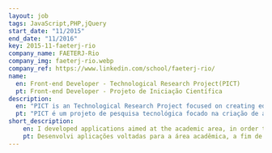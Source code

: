 ```yaml
---
layout: job
tags: JavaScript,PHP,jQuery
start_date: "11/2015"
end_date: "11/2016"
key: 2015-11-faeterj-rio
company_name: FAETERJ-Rio
company_img: faeterj-rio.webp
company_ref: https://www.linkedin.com/school/faeterj-rio/
name:
  en: Front-end Developer - Technological Research Project(PICT)
  pt: Front-end Developer - Projeto de Iniciação Científica
description:
  en: "PICT is an Technological Research Project focused on creating educational applications using technologies like HTML5, CSS3, Canvas, JavaScript. It uses pure JavaScript, has an very deep agile philosophy, using Kanban, Scrum focusing on code quality and UX/UI."
  pt: "PICT é um projeto de pesquisa tecnológica focado na criação de aplicativos educacionais usando tecnologias como HTML5, CSS3, Canvas, Javascript. Ele usa JavaScript puro, tem uma filosofia ágil muito profunda, usando o Kanban, Scrum com foco na qualidade do código e UX / UI."
short_description:
    en: I developed applications aimed at the academic area, in order to facilitate the teaching of computer science subjects in colleges, using HTML, CSS and JavaScript to develop the applications and Github so that the code was open and accessible to everyone. I also worked using several Agile practices, such as Kanban and Daily meetings, and we applied XP and Scrum during the projects.
    pt: Desenvolvi aplicações voltadas para a área acadêmica, a fim de facilitar o ensino de matérias da área da computação em faculdades, utilizando HTML, CSS e JavaScript para desenvolver as aplicações e Github para que o código fosse aberto e acessível a todos. Trabalhei também utilizando diversas práticas do Agile, como Kanban e Daily meetings, e aplicamos XP e Scrum durante os projetos.
---
```

